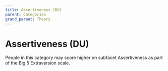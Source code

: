 ```yaml
---
title: Assertiveness (DU)
parent: Categories
grand_parent: Theory
---
```


# Assertiveness (DU)

People in this category may score higher on subfacet Assertiveness as part of the Big 5 Extraversion scale.
